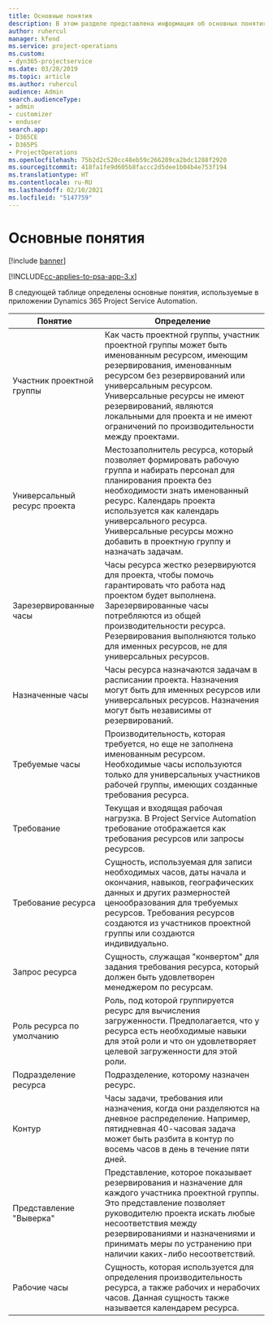 ```yaml
---
title: Основные понятия
description: В этом разделе представлена информация об основных понятиях для управления ресурсами в Project Service Automation.
author: ruhercul
manager: kfend
ms.service: project-operations
ms.custom:
- dyn365-projectservice
ms.date: 03/28/2019
ms.topic: article
ms.author: ruhercul
audience: Admin
search.audienceType:
- admin
- customizer
- enduser
search.app:
- D365CE
- D365PS
- ProjectOperations
ms.openlocfilehash: 75b2d2c520cc48eb59c266289ca2bdc1288f2920
ms.sourcegitcommit: 418fa1fe9d605b8faccc2d5dee1b04b4e753f194
ms.translationtype: HT
ms.contentlocale: ru-RU
ms.lasthandoff: 02/10/2021
ms.locfileid: "5147759"
---
```

# <a name="key-concepts"></a>Основные понятия

[!include [banner](../includes/psa-now-project-operations.md)]

[!INCLUDE[cc-applies-to-psa-app-3.x](../includes/cc-applies-to-psa-app-3x.md)]

В следующей таблице определены основные понятия, используемые в приложении Dynamics 365 Project Service Automation.

| Понятие                    | Определение |
|----------------------------|------------|
| Участник проектной группы        | Как часть проектной группы, участник проектной группы может быть именованным ресурсом, имеющим резервирования, именованным ресурсом без резервирований или универсальным ресурсом. Универсальные ресурсы не имеют резервирований, являются локальными для проекта и не имеют ограничений по производительности между проектами. |
| Универсальный ресурс проекта   | Местозаполнитель ресурса, который позволяет формировать рабочую группа и набирать персонал для планирования проекта без необходимости знать именованный ресурс. Календарь проекта используется как календарь универсального ресурса. Универсальные ресурсы можно добавить в проектную группу и назначать задачам. |
| Зарезервированные часы               | Часы ресурса жестко резервируются для проекта, чтобы помочь гарантировать что работа над проектом будет выполнена. Зарезервированные часы потребляются из общей производительности ресурса. Резервирования выполняются только для именных ресурсов, не для универсальных ресурсов. |
| Назначенные часы             | Часы ресурса назначаются задачам в расписании проекта. Назначения могут быть для именных ресурсов или универсальных ресурсов. Назначения могут быть независимы от резервирований. |
| Требуемые часы             | Производительность, которая требуется, но еще не заполнена именованным ресурсом. Необходимые часы используются только для универсальных участников рабочей группы, имеющих созданные требования ресурса. |
| Требование                     | Текущая и входящая рабочая нагрузка. В Project Service Automation требование отображается как требования ресурсов или запросы ресурсов. |
| Требование ресурса       | Сущность, используемая для записи необходимых часов, даты начала и окончания, навыков, географических данных и других размерностей ценообразования для требуемых ресурсов. Требования ресурсов создаются из участников проектной группы или создаются индивидуально. |
| Запрос ресурса           | Сущность, служащая "конвертом" для задания требования ресурса, который должен быть удовлетворен менеджером по ресурсам. |
| Роль ресурса по умолчанию      | Роль, под которой группируется ресурс для вычисления загруженности. Предполагается, что у ресурса есть необходимые навыки для этой роли и что он удовлетворяет целевой загруженности для этой роли. |
| Подразделение ресурса | Подразделение, которому назначен ресурс. |
| Контур                    | Часы задачи, требования или назначения, когда они разделяются на дневное распределение. Например, пятидневная 40-часовая задача может быть разбита в контур по восемь часов в день в течение пяти дней. |
| Представление "Выверка"        | Представление, которое показывает резервирования и назначение для каждого участника проектной группы. Это представление позволяет руководителю проекта искать любые несоответствия между резервированиями и назначениями и принимать меры по устранению при наличии каких-либо несоответствий. |
| Рабочие часы                 | Сущность, которая используется для определения производительность ресурса, а также рабочих и нерабочих часов. Данная сущность также называется календарем ресурса. |
